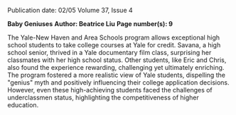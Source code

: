 Publication date: 02/05
Volume 37, Issue 4

**Baby Geniuses**
**Author: Beatrice Liu**
**Page number(s): 9**

The Yale-New Haven and Area Schools program allows exceptional high school students to take college courses at Yale for credit.  Savana, a high school senior, thrived in a Yale documentary film class, surprising her classmates with her high school status.  Other students, like Eric and Chris, also found the experience rewarding, challenging yet ultimately enriching.  The program fostered a more realistic view of Yale students, dispelling the "genius" myth and positively influencing their college application decisions.  However, even these high-achieving students faced the challenges of underclassmen status, highlighting the competitiveness of higher education.